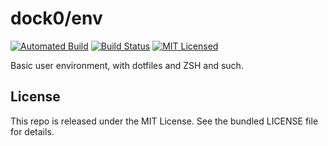 dock0/env
=======

[![Automated Build](http://img.shields.io/badge/automated-build-green.svg)](https://hub.docker.com/r/dock0/env/)
[![Build Status](https://img.shields.io/circleci/project/dock0/env.svg)](https://circleci.com/gh/dock0/env)
[![MIT Licensed](http://img.shields.io/badge/license-MIT-green.svg)](https://tldrlegal.com/license/mit-license)

Basic user environment, with dotfiles and ZSH and such.

## License

This repo is released under the MIT License. See the bundled LICENSE file for details.

